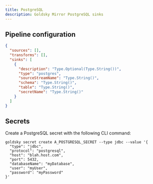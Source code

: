 ```yaml
---
title: PostgreSQL
description: Goldsky Mirror PostgreSQL sinks
---
```


## Pipeline configuration

```json
{
  "sources": [],
  "transforms": [],
  "sinks": [
    {
      "description": "Type.Optional(Type.String())",
      "type": "postgres",
      "sourceStreamName": "Type.String()",
      "schema": "Type.String()",
      "table": "Type.String()",
      "secretName": "Type.String()"
    }
  ]
}
```

## Secrets

Create a PostgreSQL secret with the following CLI command:

```shell
goldsky secret create A_POSTGRESQL_SECRET --type jdbc --value '{
  "type": "jdbc",
  "protocol": "postgresql",
  "host": "blah.host.com",
  "port": 5432,
  "databaseName": "myDatabase",
  "user": "myUser",
  "password": "myPassword"
}'
```
